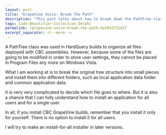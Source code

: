 ```yaml
---
layout: post
title: "GrapeVine Voice: Break The Path"
description: "This post talks about how to break down the PathTree class into smaller classes."
tags: Code-Beautifier-Collection Delphi
permalink: /grapevine-voice-break-the-path-da7842731d27
excerpt_separator: <!--more-->
---
```

A PathTree class was used in HardQuery builds to organize all files deployed with CBC assemblies. However, because some of the files are going to be modified in order to store user settings, they cannot be placed in Program Files any more on Windows Vista.
<!--more-->

What I am working at is to break the original tree structure into small pieces and install them into different folders, such as local application data folder and common application data.

It is very very complicated to decide which file goes to where. But it is also a chance that I can fully understand how to install an application for all users and for a single user.

In all, if you install CBC GrapeVine builds, remember that you install it only for yourself. There is no option to install it for all users.

I will try to make an install-for-all installer in later versions.
